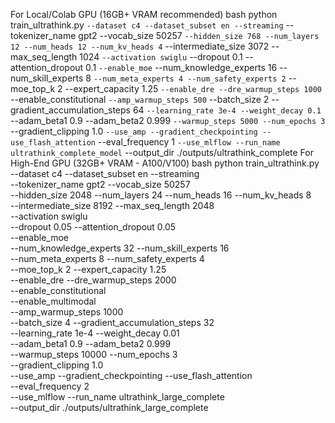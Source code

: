 For Local/Colab GPU (16GB+ VRAM recommended)
bash
python train_ultrathink.py `
  --dataset c4 --dataset_subset en --streaming `
  --tokenizer_name gpt2 --vocab_size 50257 `
  --hidden_size 768 --num_layers 12 --num_heads 12 --num_kv_heads 4 `
  --intermediate_size 3072 --max_seq_length 1024 `
  --activation swiglu `
  --dropout 0.1 --attention_dropout 0.1 `
  --enable_moe `
  --num_knowledge_experts 16 --num_skill_experts 8 `
  --num_meta_experts 4 --num_safety_experts 2 `
  --moe_top_k 2 --expert_capacity 1.25 `
  --enable_dre --dre_warmup_steps 1000 `
  --enable_constitutional `
  --amp_warmup_steps 500 `
  --batch_size 2 --gradient_accumulation_steps 64 `
  --learning_rate 3e-4 --weight_decay 0.1 `
  --adam_beta1 0.9 --adam_beta2 0.999 `
  --warmup_steps 5000 --num_epochs 3 `
  --gradient_clipping 1.0 `
  --use_amp --gradient_checkpointing --use_flash_attention `
  --eval_frequency 1 `
  --use_mlflow --run_name ultrathink_complete_model `
  --output_dir ./outputs/ultrathink_complete
For High-End GPU (32GB+ VRAM - A100/V100)
bash
python train_ultrathink.py \
  --dataset c4 --dataset_subset en --streaming \
  --tokenizer_name gpt2 --vocab_size 50257 \
  --hidden_size 2048 --num_layers 24 --num_heads 16 --num_kv_heads 8 \
  --intermediate_size 8192 --max_seq_length 2048 \
  --activation swiglu \
  --dropout 0.05 --attention_dropout 0.05 \
  --enable_moe \
  --num_knowledge_experts 32 --num_skill_experts 16 \
  --num_meta_experts 8 --num_safety_experts 4 \
  --moe_top_k 2 --expert_capacity 1.25 \
  --enable_dre --dre_warmup_steps 2000 \
  --enable_constitutional \
  --enable_multimodal \
  --amp_warmup_steps 1000 \
  --batch_size 4 --gradient_accumulation_steps 32 \
  --learning_rate 1e-4 --weight_decay 0.01 \
  --adam_beta1 0.9 --adam_beta2 0.999 \
  --warmup_steps 10000 --num_epochs 3 \
  --gradient_clipping 1.0 \
  --use_amp --gradient_checkpointing --use_flash_attention \
  --eval_frequency 2 \
  --use_mlflow --run_name ultrathink_large_complete \
  --output_dir ./outputs/ultrathink_large_complete